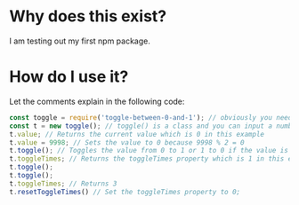 # Why does this exist?
I am testing out my first npm package.
# How do I use it?
Let the comments explain in the following code:
```js
const toggle = require('toggle-between-0-and-1'); // obviously you need this
const t = new toggle(); // toggle() is a class and you can input a number ( new toggle(2) ) The value inputed will be the remainder of it divided by 2 (value % 2)
t.value; // Returns the current value which is 0 in this example
t.value = 9998; // Sets the value to 0 because 9998 % 2 = 0
t.toggle(); // Toggles the value from 0 to 1 or 1 to 0 if the value is already 1. In this example, the value will be 1. The toggle function increments the toggleTimes property by one.
t.toggleTimes; // Returns the toggleTimes property which is 1 in this example
t.toggle();
t.toggle();
t.toggleTimes; // Returns 3
t.resetToggleTimes() // Set the toggleTimes property to 0;
```